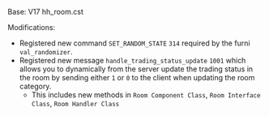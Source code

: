 Base: V17 hh_room.cst

Modifications:

* Registered new command `SET_RANDOM_STATE` `314` required by the furni `val_randomizer`. 
* Registered new message `handle_trading_status_update` `1001` which allows you to dynamically from the server update the trading status in the room by sending either `1` or `0` to the client when updating the room category. 
  - This includes new methods in `Room Component Class`, `Room Interface Class`, `Room Handler Class`
